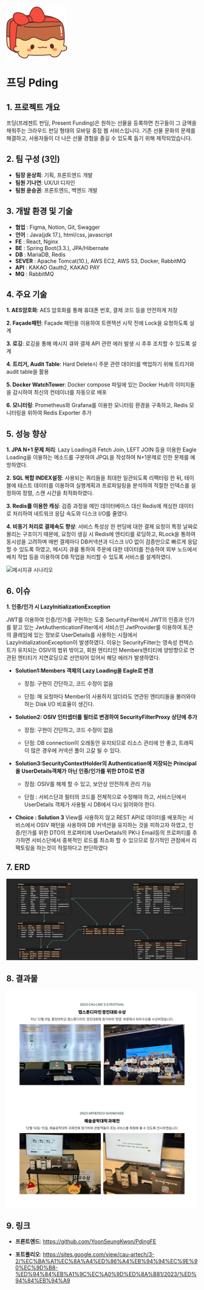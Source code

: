 ![로고](https://github.com/YoonSeungKwon/Capstone1/blob/master/pding4.png)
# 프딩 Pding

## 1. 프로젝트 개요 
  프딩(프레젠트 펀딩, Present Funding)은 원하는 선물을 등록하면 친구들이 그 금액을 채워주는 크라우드 펀딩 형태의 모바일 중접 웹 서비스입니다.
  기존 선물 문화의 문제를 해결하고, 사용자들이 더 나은 선물 경험을 즐길 수 있도록 돕기 위해 제작되었습니다.

## 2. 팀 구성 (3인)
  + **팀장 윤상희**: 기획, 프론트엔드 개발
  + **팀원 기나연**: UX/UI 디자인
  + **팀원 윤승권**: 프론트엔드, 백엔드 개발 

 ## 3. 개발 환경 및 기술
  + **협업** :     Figma, Notion, Git, Swagger
  + **언어** :     Java(jdk 17.), html/css, javascript
  + **FE** :       React, Nginx
  + **BE** :       Spring Boot(3.3.), JPA/Hibernate
  + **DB** :       MariaDB, Redis
  + **SEVER** :    Apache Tomcat(10.), AWS EC2, AWS S3, Docker, RabbitMQ
  + **API** :      KAKAO Oauth2, KAKAO PAY
  + **MQ**  :      RabbitMQ

 ## 4. 주요 기술

  **1. AES암호화**: AES 암호화를 통해 휴대폰 번호, 결제 코드 등을 안전하게 저장

  
  **2. Façade패턴**: Façade 패턴을 이용하여 트랜잭션 시작 전에 Lock을 요청하도록 설계

  
  **3. 로깅**: 로깅을 통해 메시지 큐와 결제 API 관련 에러 발생 시 추후 조치할 수 있도록 설계


  **4. 트리거, Audit Table**: Hard Delete시 주문 관련 데이터를 백업하기 위해 트리거와 audit table을 활용

  
  **5. Docker WatchTower**: Docker compose 파일에 있는 Docker Hub의 이미지들을 감시하여 최신의 컨테이너를 자동으로 배포


  **6. 모니터링**: Prometheus와 Grafana를 이용한 모니터링 환경을 구축하고, Redis 모니터링을 위하여 Redis Exporter 추가

  
 ## 5. 성능 향상
 
  **1. JPA N+1 문제 처리**: Lazy Loading과 Fetch Join, LEFT JOIN 등을 이용한 Eagle Loading을 이용하는 메소드를 구분하여 JPQL을 작성하여 N+1문제로 인한 문제를 예방하였다.

    
  **2. SQL 복합 INDEX설정**: 사용되는 쿼리들을 최대한 일관되도록 리팩터링 한 뒤, 테이블에 테스트 데이터를 이용하여 실행계획과 프로파일링을 분석하여 적절한 인덱스를 설정하여 정렬, 스캔 시간을 최적화하였다.

  
  **3. Redis를 이용한 캐싱**: 검증 과정을 메인 데이터베이스 대신 Redis에 캐싱한 데이터로 처리하여 네트워크 응답 속도와 디스크 I/O를 줄였다.


  **4. 비동기 처리로 결제속도 향상**: 서비스 특성상 한 펀딩에 대한 결제 요청이 특정 날짜로 몰리는 구조이기 때문에, 
요청이 생길 시 Redis에 엔티티를 로딩하고, RLock을 통하여 동시성을 고려하며 매번 결제마다 DB커넥션과 디스크 I/O 없이 검증만으로 빠르게 응답할 수 있도록 하였고, 메시지 큐를 통하여 주문에 대한 데이터를 전송하여 외부 노드에서 배치 작업 등을 이용하여 DB 작업을 처리할 수 있도록 서비스를 설계하였다.

  ![메시지큐 시나리오](https://github.com/user-attachments/assets/c4b68b7b-c309-4dab-9ac5-f07047d87f05)

## 6. 이슈

  **1. 인증/인가 시 LazyInitializationException**
  
JWT를 이용하여 인증/인가를 구현하는 도중 SecurityFilter에서 JWT의 인증과 인가를 맡고 있는 JwtAuthenticationFilter에서 서비스인 JwtProvider를 이용하여 토큰의 클레임에 있는 정보로 UserDetails를 사용하는 시점에서 LazyInitializationException이 발생하였다. 이유는 SecurityFilter는 영속성 컨텍스트가 유지되는 OSIV의 범위 밖이고, 회원 엔티티인 Members엔티티에 양방향으로 연관된 엔티티가 지연로딩으로 선언되어 있어서 해당 에러가 발생하였다.

  + **Solution1:Members 객체의 Lazy Loading을 Eagle로 변경**

    + 장점: 구현이 간단하고, 코드 수정이 없음

    + 단점: 매 요청마다 Member의 사용하지 않더라도 연관된 엔티티들을 불러와야 하는 Disk I/O 비효율이 생긴다.

      
  + **Solution2: OSIV 인터셉터를 필터로 변경하여 SecurityFilterProxy 상단에 추가**
    
    + 장점: 구현이 간단하고, 코드 수정이 없음

    + 단점: DB connection이 오래동안 유지되므로 리소스 관리에 안 좋고, 트래픽이 많은 경우에 커넥션 풀이
         고갈 될 수 있다.

  + **Solution3:SecurityContextHolder의 Authentication에 저장되는 Principal을 UserDetails객체가 아닌 인증/인가를 위한 DTO로 변경**
    
    + 장점: OSIV를 해제 할 수 있고, 보안상 안전하게 관리 가능
  
    + 단점 : 서비스단과 필터의 코드를 전체적으로 수정해야 하고, 서비스단에서 UserDetails 객체가 사용될 시 
           DB에서 다시 읽어와야 한다.

  + **Choice : Solution 3**
View를 사용하지 않고 REST API로 데이터를 배포하는 서비스에서 OSIV 패턴을 사용하여 DB 커넥션을 유지하는 것을 피하고자 하였고,
 인증/인가를 위한 DTO의 프로퍼티에 UserDetails의 PK나 Email등의 프로퍼티를 추가하면 서비스단에서 중복적인 로드를 최소화 할 수 있으므로 장기적인 관점에서 리팩토링을 하는것이 적절하다고 판단하였다





## 7. ERD
![데이터베이스](https://github.com/YoonSeungKwon/Capstone1/blob/master/pding3.png)

## 8. 결과물

![경진대회](https://github.com/YoonSeungKwon/Capstone1/blob/master/pding6.png)
![과제전](https://github.com/YoonSeungKwon/Capstone1/blob/master/pding7.png)

## 9. 링크
+ **프론트엔드**: <https://github.com/YoonSeungKwon/PdingFE>


+ **포트폴리오**: <https://sites.google.com/view/cau-artech/3-2/%EC%BA%A1%EC%8A%A4%ED%86%A4%EB%94%94%EC%9E%90%EC%9D%B8-%ED%94%84%EB%A1%9C%EC%A0%9D%ED%8A%B81/2023/%ED%94%84%EB%94%A9>
